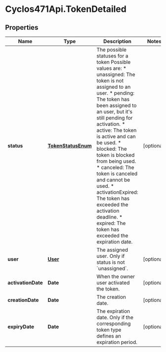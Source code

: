 # Cyclos471Api.TokenDetailed

## Properties
Name | Type | Description | Notes
------------ | ------------- | ------------- | -------------
**status** | [**TokenStatusEnum**](TokenStatusEnum.md) | The possible statuses for a token Possible values are: * unassigned: The token is not assigned to an user. * pending: The token has been assigned to an user, but it&#39;s still pending for activation. * active: The token is active and can be used. * blocked: The token is blocked from being used. * canceled: The token is canceled and cannot be used. * activationExpired: The token has exceeded the activation deadline. * expired: The token has exceeded the expiration date.  | [optional] 
**user** | [**User**](User.md) | The assigned user. Only if status is not &#x60;unassigned&#x60;. | [optional] 
**activationDate** | **Date** | When the owner user activated the token.  | [optional] 
**creationDate** | **Date** | The creation date. | [optional] 
**expiryDate** | **Date** | The expiration date. Only if the corresponding token type defines an expiration period. | [optional] 


